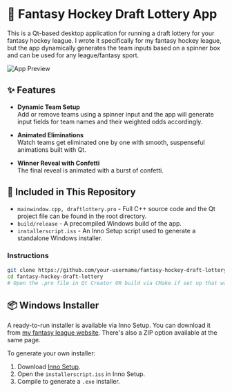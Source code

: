 # 🏒 Fantasy Hockey Draft Lottery App

This is a Qt-based desktop application for running a draft lottery for your fantasy hockey league. I wrote it specifically for my fantasy hockey league, but the app dynamically generates the team inputs based on a spinner box and can be used for any league/fantasy sport.

![App Preview](https://www.dillonbordeleau.dev/DraftLotteryPreview.gif)

## ✨ Features

- **Dynamic Team Setup**  
  Add or remove teams using a spinner input and the app will generate input fields for team names and their weighted odds accordingly.

- **Animated Eliminations**  
  Watch teams get eliminated one by one with smooth, suspenseful animations built with Qt.

- **Winner Reveal with Confetti**  
  The final reveal is animated with a burst of confetti.

## 📁 Included in This Repository

- `mainwindow.cpp, draftlottery.pro` - Full C++ source code and the Qt project file can be found in the root directory.
- `build/release` - A precompiled Windows build of the app.
- `installerscript.iss` - An Inno Setup script used to generate a standalone Windows installer.

### Instructions

```bash
git clone https://github.com/your-username/fantasy-hockey-draft-lottery.git
cd fantasy-hockey-draft-lottery
# Open the .pro file in Qt Creator OR build via CMake if set up that way
```

## 📦 Windows Installer

A ready-to-run installer is available via Inno Setup. You can download it from [my fantasy league website](https://yofhl-db.vercel.app/lottery). There's also a ZIP option available at the same page.

To generate your own installer:

1. Download [Inno Setup](https://jrsoftware.org/isinfo.php).
2. Open the `installerscript.iss` in Inno Setup.
3. Compile to generate a `.exe` installer.
